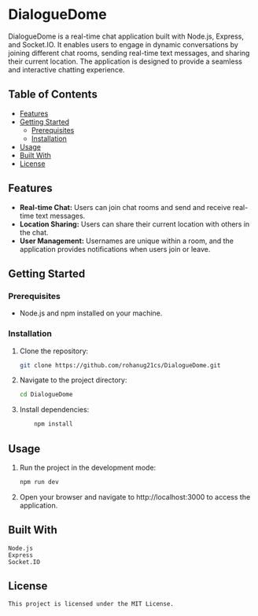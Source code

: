 # DialogueDome

DialogueDome is a real-time chat application built with Node.js, Express, and Socket.IO. It enables users to engage in dynamic conversations by joining different chat rooms, sending real-time text messages, and sharing their current location. The application is designed to provide a seamless and interactive chatting experience.

## Table of Contents
- [Features](#features)
- [Getting Started](#getting-started)
  - [Prerequisites](#prerequisites)
  - [Installation](#installation)
- [Usage](#usage)
- [Built With](#built-with)
- [License](#license)

## Features

- **Real-time Chat:** Users can join chat rooms and send and receive real-time text messages.
- **Location Sharing:** Users can share their current location with others in the chat.
- **User Management:** Usernames are unique within a room, and the application provides notifications when users join or leave.

## Getting Started

### Prerequisites

- Node.js and npm installed on your machine.

### Installation

1. Clone the repository:

   ```bash
   git clone https://github.com/rohanug21cs/DialogueDome.git

2. Navigate to the project directory:
    ```sh
    cd DialogueDome
    ```
3. Install dependencies:
    ```sh
        npm install
    ```
## Usage
1.  Run the project in the development mode:
    ```sh
    npm run dev
    ```
2. Open your browser and navigate to http://localhost:3000 to access the application.

## Built With
    Node.js
    Express
    Socket.IO
    

## License
    This project is licensed under the MIT License.




